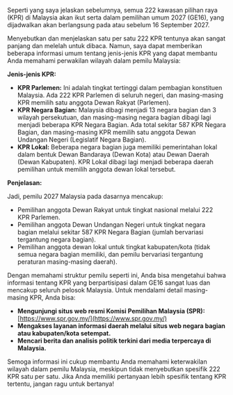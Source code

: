Seperti yang saya jelaskan sebelumnya, semua 222 kawasan pilihan raya (KPR) di Malaysia akan ikut serta dalam pemilihan umum 2027 (GE16), yang dijadwalkan akan berlangsung pada atau sebelum 16 September 2027. 

Menyebutkan dan menjelaskan satu per satu 222 KPR tentunya akan sangat panjang dan melelah untuk dibaca. Namun, saya dapat memberikan beberapa informasi umum tentang jenis-jenis KPR yang dapat membantu Anda memahami perwakilan wilayah dalam pemilu Malaysia:

**Jenis-jenis KPR:**

* **KPR Parlemen:** Ini adalah tingkat tertinggi dalam pembagian konstituen Malaysia. Ada 222 KPR Parlemen di seluruh negeri, dan masing-masing KPR memilih satu anggota Dewan Rakyat (Parlemen).
* **KPR Negara Bagian:** Malaysia dibagi menjadi 13 negara bagian dan 3 wilayah persekutuan, dan masing-masing negara bagian dibagi lagi menjadi beberapa KPR Negara Bagian. Ada total sekitar 587 KPR Negara Bagian, dan masing-masing KPR memilih satu anggota Dewan Undangan Negeri (Legislatif Negara Bagian).
* **KPR Lokal:** Beberapa negara bagian juga memiliki pemerintahan lokal dalam bentuk Dewan Bandaraya (Dewan Kota) atau Dewan Daerah (Dewan Kabupaten). KPR Lokal dibagi lagi menjadi beberapa daerah pemilihan untuk memilih anggota dewan lokal tersebut.

**Penjelasan:**

Jadi, pemilu 2027 Malaysia pada dasarnya mencakup:

* Pemilihan anggota Dewan Rakyat untuk tingkat nasional melalui 222 KPR Parlemen.
* Pemilihan anggota Dewan Undangan Negeri untuk tingkat negara bagian melalui sekitar 587 KPR Negara Bagian (jumlah bervariasi tergantung negara bagian).
* Pemilihan anggota dewan lokal untuk tingkat kabupaten/kota (tidak semua negara bagian memiliki, dan pemilu bervariasi tergantung peraturan masing-masing daerah).

Dengan memahami struktur pemilu seperti ini, Anda bisa mengetahui bahwa informasi tentang KPR yang berpartisipasi dalam GE16 sangat luas dan mencakup seluruh pelosok Malaysia. Untuk mendalami detail masing-masing KPR, Anda bisa:

* **Mengunjungi situs web resmi Komisi Pemilihan Malaysia (SPR):** [https://www.spr.gov.my/](https://www.spr.gov.my/)
* **Mengakses layanan informasi daerah melalui situs web negara bagian atau kabupaten/kota setempat.**
* **Mencari berita dan analisis politik terkini dari media terpercaya di Malaysia.**

Semoga informasi ini cukup membantu Anda memahami keterwakilan wilayah dalam pemilu Malaysia, meskipun tidak menyebutkan spesifik 222 KPR satu per satu. Jika Anda memiliki pertanyaan lebih spesifik tentang KPR tertentu, jangan ragu untuk bertanya!
